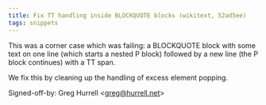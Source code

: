 ```yaml
---
title: Fix TT handling inside BLOCKQUOTE blocks (wikitext, 52ad5ee)
tags: snippets
---
```


This was a corner case which was failing: a BLOCKQUOTE block with some text on one line (which starts a nested P block) followed by a new line (the P block continues) with a TT span.

We fix this by cleaning up the handling of excess element popping.

Signed-off-by: Greg Hurrell &lt;greg@hurrell.net&gt;
